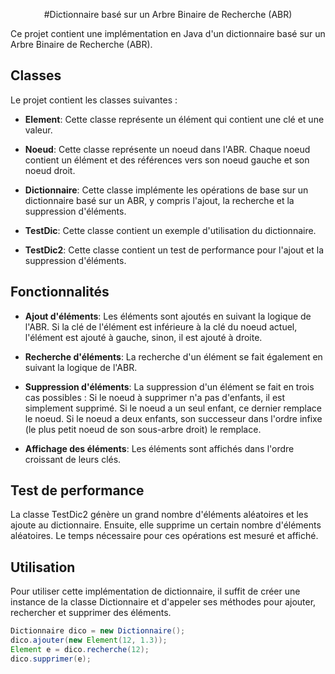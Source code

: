 <div align="center">

#Dictionnaire basé sur un Arbre Binaire de Recherche (ABR)

  </div>
Ce projet contient une implémentation en Java d'un dictionnaire basé sur un Arbre Binaire de Recherche (ABR). 

## Classes

Le projet contient les classes suivantes :

- **Element**: Cette classe représente un élément qui contient une clé et une valeur.

- **Noeud**: Cette classe représente un noeud dans l'ABR. Chaque noeud contient un élément et des références vers son noeud gauche et son noeud droit.

- **Dictionnaire**: Cette classe implémente les opérations de base sur un dictionnaire basé sur un ABR, y compris l'ajout, la recherche et la suppression d'éléments.

- **TestDic**: Cette classe contient un exemple d'utilisation du dictionnaire.

- **TestDic2**: Cette classe contient un test de performance pour l'ajout et la suppression d'éléments.

## Fonctionnalités

- **Ajout d'éléments**: Les éléments sont ajoutés en suivant la logique de l'ABR. Si la clé de l'élément est inférieure à la clé du noeud actuel, l'élément est ajouté à gauche, sinon, il est ajouté à droite.

- **Recherche d'éléments**: La recherche d'un élément se fait également en suivant la logique de l'ABR.

- **Suppression d'éléments**: La suppression d'un élément se fait en trois cas possibles : Si le noeud à supprimer n'a pas d'enfants, il est simplement supprimé. Si le noeud a un seul enfant, ce dernier remplace le noeud. Si le noeud a deux enfants, son successeur dans l'ordre infixe (le plus petit noeud de son sous-arbre droit) le remplace.

- **Affichage des éléments**: Les éléments sont affichés dans l'ordre croissant de leurs clés.

## Test de performance

La classe TestDic2 génère un grand nombre d'éléments aléatoires et les ajoute au dictionnaire. Ensuite, elle supprime un certain nombre d'éléments aléatoires. Le temps nécessaire pour ces opérations est mesuré et affiché.

## Utilisation

Pour utiliser cette implémentation de dictionnaire, il suffit de créer une instance de la classe Dictionnaire et d'appeler ses méthodes pour ajouter, rechercher et supprimer des éléments.

```java
Dictionnaire dico = new Dictionnaire();
dico.ajouter(new Element(12, 1.3));
Element e = dico.recherche(12);
dico.supprimer(e);
```

